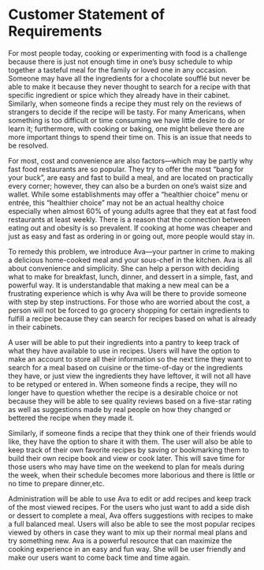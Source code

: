 # Customer Statement of Requirements

For most people today, cooking or experimenting with food is a challenge because there is just not enough time in one’s busy schedule to whip together a tasteful meal for the family or loved one in any occasion. Someone may have all the ingredients for a chocolate soufflé but never be able to make it because they never thought to search for a recipe with that specific ingredient or spice which they already have in their cabinet. Similarly, when someone finds a recipe they must rely on the reviews of strangers to decide if the recipe will be tasty. For many Americans, when something is too difficult or time consuming we have little desire to do or learn it; furthermore, with cooking or baking, one might believe there are more important things to spend their time on. This is an issue that needs to be resolved. 

For most, cost and convenience are also factors—which may be partly why fast food restaurants are so popular.  They try to offer the most “bang for your buck”, are easy and fast to build a meal, and are located on practically every corner; however, they can also be a burden on one’s waist size and wallet. While some establishments may offer a “healthier choice” menu or entrée, this “healthier choice” may not be an actual healthy choice especially when almost 60% of young adults agree that they eat at fast food restaurants at least weekly. There is a reason that the connection between eating out and obesity is so prevalent. If cooking at home was cheaper and just as easy and fast as ordering in or going out, more people would stay in. 

To remedy this problem, we introduce Ava—your partner in crime to making a delicious home-cooked meal and your sous-chef in the kitchen. Ava is all about convenience and simplicity. She can help a person with deciding what to make for breakfast, lunch, dinner, and dessert in a simple, fast, and powerful way. It is understandable that making a new meal can be a frustrating experience which is why Ava will be there to provide someone with step by step instructions. For those who are worried about the cost, a person will not be forced to go grocery shopping for certain ingredients to fulfill a recipe because they can search for recipes based on what is already in their cabinets. 

A user will be able to put their ingredients into a pantry to keep track of what they have available to use in recipes. Users will have the option to make an account to store all their information so the next time they want to search for a meal based on cuisine or the time-of-day or the ingredients they have, or just view the ingredients they have leftover, it will not all have to be retyped or entered in. When someone finds a recipe, they will no longer have to question whether the recipe is a desirable choice or not because they will be able to see quality reviews based on a five-star rating as well as suggestions made by real people on how they changed or bettered the recipe when they made it. 

Similarly, if someone finds a recipe that they think one of their friends would like, they have the option to share it with them. The user will also be able to keep track of their own favorite recipes by saving or bookmarking them to build their own recipe book and view or cook later. This will save time for those users who may have time on the weekend to plan for meals during the week, when their schedule becomes more laborious and there is little or no time to prepare dinner,etc. 

Administration will be able to use Ava to edit or add recipes and keep track of the most viewed recipes. For the users who just want to add a side dish or dessert to complete a meal, Ava offers suggestions with recipes to make a full balanced meal. Users will also be able to see the most popular recipes viewed by others in case they want to mix up their normal meal plans and try something new. Ava is a powerful resource that can maximize the cooking experience in an easy and fun way. She will be user friendly and make our users want to come back time and time again. 

 